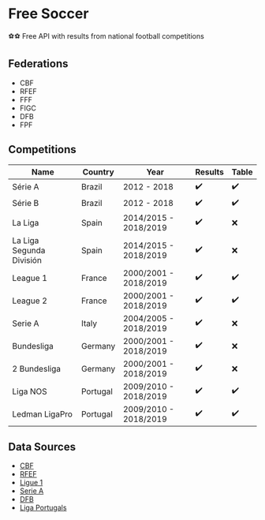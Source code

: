 # Free Soccer

:soccer::soccer: Free API with results from national football competitions

## Federations

* CBF
* RFEF
* FFF
* FIGC
* DFB
* FPF

## Competitions

Name | Country | Year | Results | Table
------------ | ------------- | ------------- | ------------- | -------------
Série A | Brazil | 2012 - 2018 | :heavy_check_mark: | :heavy_check_mark:
Série B | Brazil | 2012 - 2018 | :heavy_check_mark: | :heavy_check_mark:
La Liga | Spain | 2014/2015 - 2018/2019 | :heavy_check_mark: | :x:
La Liga Segunda División | Spain | 2014/2015 - 2018/2019 | :heavy_check_mark: | :x:
League 1 | France | 2000/2001 - 2018/2019 | :heavy_check_mark: | :heavy_check_mark:
League 2 | France | 2000/2001 - 2018/2019 | :heavy_check_mark: | :heavy_check_mark:
Serie A | Italy | 2004/2005 - 2018/2019 | :heavy_check_mark: | :x:
Bundesliga | Germany | 2000/2001 - 2018/2019 | :heavy_check_mark: | :x:
2 Bundesliga | Germany | 2000/2001 - 2018/2019 | :heavy_check_mark: | :x:
Liga NOS | Portugal | 2009/2010 - 2018/2019 | :heavy_check_mark: | :heavy_check_mark:
Ledman LigaPro | Portugal | 2009/2010 - 2018/2019 | :heavy_check_mark: | :heavy_check_mark:

## Data Sources

* [CBF](http://cbf.com.br/)
* [RFEF](http://www.rfef.es/)
* [Ligue 1](https://www.ligue1.com/)
* [Serie A](http://www.legaseriea.it/)
* [DFB](https://www.dfb.de/)
* [Liga Portugals](http://ligaportugal.pt/)